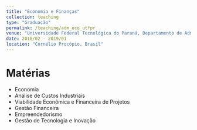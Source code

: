 ```yaml
---
title: "Economia e Finanças"
collection: teaching
type: "Graduação"
permalink: /teaching/adm_eco_utfpr
venue: "Universidade Federal Tecnológica do Paraná, Departamento de Administração/Economia"
date: 2018/02 - 2019/01
location: "Cornélio Procópio, Brasil"
---
```


Matérias
========

* Economia
* Análise de Custos Industriais
* Viabilidade Econômica e Financeira de Projetos
* Gestão Financeira
* Empreendedorismo
* Gestão de Tecnologia e Inovação
